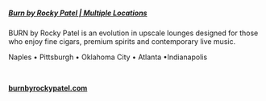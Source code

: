 ##### [Burn by Rocky Patel | Multiple Locations](//www.burnbyrockypatel.com)

BURN by Rocky Patel is an evolution in upscale lounges designed for those who enjoy fine cigars, premium spirits and contemporary live music.

Naples • Pittsburgh • Oklahoma City • Atlanta •Indianapolis 

&nbsp;

[**burnbyrockypatel.com**](//www.burnbyrockypatel.com)
